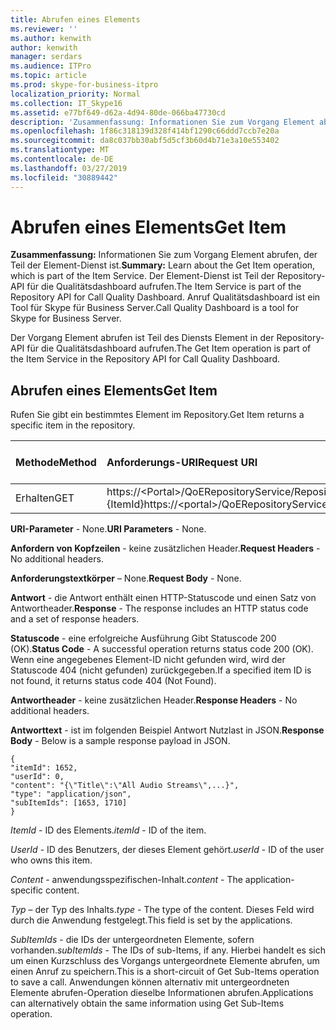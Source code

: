```yaml
---
title: Abrufen eines Elements
ms.reviewer: ''
ms.author: kenwith
author: kenwith
manager: serdars
ms.audience: ITPro
ms.topic: article
ms.prod: skype-for-business-itpro
localization_priority: Normal
ms.collection: IT_Skype16
ms.assetid: e77bf649-d62a-4d94-80de-066ba47730cd
description: 'Zusammenfassung: Informationen Sie zum Vorgang Element abrufen, der Teil der Element-Dienst ist. Der Element-Dienst ist Teil der Repository-API für die Qualitätsdashboard aufrufen. Anruf Qualitätsdashboard ist ein Tool für Skype für Business Server.'
ms.openlocfilehash: 1f86c318139d328f414bf1290c66ddd7ccb7e20a
ms.sourcegitcommit: da8c037bb30abf5d5cf3b60d4b71e3a10e553402
ms.translationtype: MT
ms.contentlocale: de-DE
ms.lasthandoff: 03/27/2019
ms.locfileid: "30889442"
---
```

# <a name="get-item"></a><span data-ttu-id="544ea-105">Abrufen eines Elements</span><span class="sxs-lookup"><span data-stu-id="544ea-105">Get Item</span></span>
 
<span data-ttu-id="544ea-106">**Zusammenfassung:** Informationen Sie zum Vorgang Element abrufen, der Teil der Element-Dienst ist.</span><span class="sxs-lookup"><span data-stu-id="544ea-106">**Summary:** Learn about the Get Item operation, which is part of the Item Service.</span></span> <span data-ttu-id="544ea-107">Der Element-Dienst ist Teil der Repository-API für die Qualitätsdashboard aufrufen.</span><span class="sxs-lookup"><span data-stu-id="544ea-107">The Item Service is part of the Repository API for Call Quality Dashboard.</span></span> <span data-ttu-id="544ea-108">Anruf Qualitätsdashboard ist ein Tool für Skype für Business Server.</span><span class="sxs-lookup"><span data-stu-id="544ea-108">Call Quality Dashboard is a tool for Skype for Business Server.</span></span>
  
<span data-ttu-id="544ea-109">Der Vorgang Element abrufen ist Teil des Diensts Element in der Repository-API für die Qualitätsdashboard aufrufen.</span><span class="sxs-lookup"><span data-stu-id="544ea-109">The Get Item operation is part of the Item Service in the Repository API for Call Quality Dashboard.</span></span>
  
## <a name="get-item"></a><span data-ttu-id="544ea-110">Abrufen eines Elements</span><span class="sxs-lookup"><span data-stu-id="544ea-110">Get Item</span></span>

<span data-ttu-id="544ea-111">Rufen Sie gibt ein bestimmtes Element im Repository.</span><span class="sxs-lookup"><span data-stu-id="544ea-111">Get Item returns a specific item in the repository.</span></span>
  
|<span data-ttu-id="544ea-112">**Methode**</span><span class="sxs-lookup"><span data-stu-id="544ea-112">**Method**</span></span>|<span data-ttu-id="544ea-113">**Anforderungs-URI**</span><span class="sxs-lookup"><span data-stu-id="544ea-113">**Request URI**</span></span>|<span data-ttu-id="544ea-114">**HTTP-Version**</span><span class="sxs-lookup"><span data-stu-id="544ea-114">**HTTP Version**</span></span>|
|:-----|:-----|:-----|
|<span data-ttu-id="544ea-115">Erhalten</span><span class="sxs-lookup"><span data-stu-id="544ea-115">GET</span></span>  <br/> |<span data-ttu-id="544ea-116">https://\<Portal\>/QoERepositoryService/Repository/Element / {ItemId}</span><span class="sxs-lookup"><span data-stu-id="544ea-116">https://\<portal\>/QoERepositoryService/repository/item/{itemId}</span></span>  <br/> |<span data-ttu-id="544ea-117">HTTP/1.1</span><span class="sxs-lookup"><span data-stu-id="544ea-117">HTTP/1.1</span></span>  <br/> |
   
 <span data-ttu-id="544ea-118">**URI-Parameter** - None.</span><span class="sxs-lookup"><span data-stu-id="544ea-118">**URI Parameters** - None.</span></span>
  
 <span data-ttu-id="544ea-119">**Anfordern von Kopfzeilen** - keine zusätzlichen Header.</span><span class="sxs-lookup"><span data-stu-id="544ea-119">**Request Headers** - No additional headers.</span></span>
  
 <span data-ttu-id="544ea-120">**Anforderungstextkörper** – None.</span><span class="sxs-lookup"><span data-stu-id="544ea-120">**Request Body** - None.</span></span>
  
 <span data-ttu-id="544ea-121">**Antwort** - die Antwort enthält einen HTTP-Statuscode und einen Satz von Antwortheader.</span><span class="sxs-lookup"><span data-stu-id="544ea-121">**Response** - The response includes an HTTP status code and a set of response headers.</span></span>
  
 <span data-ttu-id="544ea-122">**Statuscode** - eine erfolgreiche Ausführung Gibt Statuscode 200 (OK).</span><span class="sxs-lookup"><span data-stu-id="544ea-122">**Status Code** - A successful operation returns status code 200 (OK).</span></span> <span data-ttu-id="544ea-123">Wenn eine angegebenes Element-ID nicht gefunden wird, wird der Statuscode 404 (nicht gefunden) zurückgegeben.</span><span class="sxs-lookup"><span data-stu-id="544ea-123">If a specified item ID is not found, it returns status code 404 (Not Found).</span></span>
  
 <span data-ttu-id="544ea-124">**Antwortheader** - keine zusätzlichen Header.</span><span class="sxs-lookup"><span data-stu-id="544ea-124">**Response Headers** - No additional headers.</span></span>
  
 <span data-ttu-id="544ea-125">**Antworttext** - ist im folgenden Beispiel Antwort Nutzlast in JSON.</span><span class="sxs-lookup"><span data-stu-id="544ea-125">**Response Body** - Below is a sample response payload in JSON.</span></span>
  
```
{
"itemId": 1652,
"userId": 0,
"content": "{\"Title\":\"All Audio Streams\",...}",
"type": "application/json",
"subItemIds": [1653, 1710]
}
```

 <span data-ttu-id="544ea-126">*ItemId* - ID des Elements.</span><span class="sxs-lookup"><span data-stu-id="544ea-126">*itemId*  - ID of the item.</span></span>
  
 <span data-ttu-id="544ea-127">*UserId* - ID des Benutzers, der dieses Element gehört.</span><span class="sxs-lookup"><span data-stu-id="544ea-127">*userId*  - ID of the user who owns this item.</span></span>
  
 <span data-ttu-id="544ea-128">*Content* - anwendungsspezifischen-Inhalt.</span><span class="sxs-lookup"><span data-stu-id="544ea-128">*content*  - The application-specific content.</span></span>
  
 <span data-ttu-id="544ea-129">*Typ* – der Typ des Inhalts.</span><span class="sxs-lookup"><span data-stu-id="544ea-129">*type*  - The type of the content.</span></span> <span data-ttu-id="544ea-130">Dieses Feld wird durch die Anwendung festgelegt.</span><span class="sxs-lookup"><span data-stu-id="544ea-130">This field is set by the applications.</span></span>
  
 <span data-ttu-id="544ea-131">*SubItemIds* - die IDs der untergeordneten Elemente, sofern vorhanden.</span><span class="sxs-lookup"><span data-stu-id="544ea-131">*subItemIds*  - The IDs of sub-Items, if any.</span></span> <span data-ttu-id="544ea-132">Hierbei handelt es sich um einen Kurzschluss des Vorgangs untergeordnete Elemente abrufen, um einen Anruf zu speichern.</span><span class="sxs-lookup"><span data-stu-id="544ea-132">This is a short-circuit of Get Sub-Items operation to save a call.</span></span> <span data-ttu-id="544ea-133">Anwendungen können alternativ mit untergeordneten Elemente abrufen-Operation dieselbe Informationen abrufen.</span><span class="sxs-lookup"><span data-stu-id="544ea-133">Applications can alternatively obtain the same information using Get Sub-Items operation.</span></span>
  

